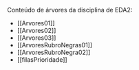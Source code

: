 Conteúdo de árvores da disciplina de EDA2:
- [[Arvores01]]
- [[Arvores02]]
- [[Arvores03]]
- [[ArvoresRubroNegras01]]
- [[ArvoresRubroNegra02]]
- [[filasPrioridade]]